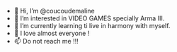 - 👋 Hi, I’m @coucoudemaline
- 👀 I’m interested in VIDEO GAMES specially Arma III.
- 🌱 I’m currently learning ti live in harmony with myself.
- 💞️ I love almost everyone !
- 📫 Do not reach me !!!

<!---
coucoudemaline/coucoudemaline is a ✨ special ✨ repository because its `README.md` (this file) appears on your GitHub profile.
You can click the Preview link to take a look at your changes.
--->
